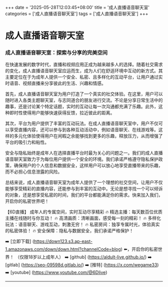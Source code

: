 +++
date = '2025-05-28T12:03:45+08:00'
title = '成人直播语音聊天室'
categories = ['成人直播语音聊天室']
tags = ['成人直播语音聊天室']
+++

# 成人直播语音聊天室

### 成人直播语音聊天室：探索与分享的完美空间

在快速发展的数字时代，直播和视频应用正成为越来越多人的选择。随着社交需求的变化，成人直播语音聊天室应运而生，成为人们在舒适环境中互动的新方式。其主要定位在于为成年人提供一个安全、私密、且多样化的互动平台，让用户通过实时语音、视频直播来分享彼此的生活、兴趣和情感。

首先，成人直播语音聊天室为用户打造了一个真实的社交体验。在这里，用户可以随时进入各类主题聊天室，与志同道合的朋友进行交流。不论是分享日常生活中的趣事，还是讨论某个特定话题，实时的互动让每一次沟通都充满了乐趣。此外，这种即时性使得用户能够快速获得反馈，拉近彼此的距离。

其次，平台为用户提供了丰富的互动玩法。在成人直播语音聊天室中，用户不仅可以享受直播内容，还可以参与到各种互动活动中，例如语音聊天、在线游戏等。这样的多元化体验使得用户在闲暇之余能够找到更多的乐趣，释放压力，从而增强了平台的吸引力和粘性。

安全与隐私始终是成年人在选择直播平台时最为关心的问题之一。我们的成人直播语音聊天室致力于为每位用户提供一个安全的环境。我们承诺严格遵守隐私保护政策，确保用户的个人信息和数据安全，这样用户可以放心地享受直播带来的乐趣，而不必担心信息泄露的风险。

总结来说，成人直播语音聊天室为成年人提供了一个理想的社交空间，让用户不仅能够享受精彩的直播内容，还能参与到丰富的互动中。无论是想寻找一个可以倾诉的对象，还是想享受私密的时间，我们的平台都能满足你的需求。快来加入我们，开启你的私密世界吧！

【6D直播】
成年人的专属空间，实时互动尽享精彩
🔥 精选主播：每天数百位优质主播在线随时与你互动！
🔥 高清画质：清晰画面，感受每一刻的精彩！
🔥 多样化玩法：语音聊天、游戏互动，刺激无穷！
🔥 私密房间：独享专属时光，体验真实的私密体验！
🔥 安全保障：隐私与数据安全，我们承诺严格保护！

➡️ [立即下载] (https://down123.s3.ap-east-1.amazonaws.com/down/down.html?channelCode=blog) ⬅️，开启你的私密世界！
（仅限18岁以上成年人） 
➡️ [github] (https://aldult-live.github.io/) 
➡️ [gitlab] (https://seo-09598d.gitlab.io/) 
➡️ [推特] (https://x.com/wegame33) 
➡️ [youtube] (https://www.youtube.com/@6Dlive)

---
